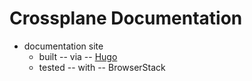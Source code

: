# Crossplane Documentation

* documentation site
  * built -- via -- [Hugo](https://gohugo.io/)
  * tested -- with -- BrowserStack
